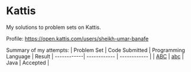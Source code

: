 # Kattis
My solutions to problem sets on Kattis.

Profile: https://open.kattis.com/users/sheikh-umar-banafe

Summary of my attempts:
| Problem Set | Code Submitted | Programming Language | Result |
 ------------| ------------ | ------------ | 
| [ABC](https://open.kattis.com/problems/abc) | [abc](https://open.kattis.com/submissions/5381757) | Java | Accepted |
